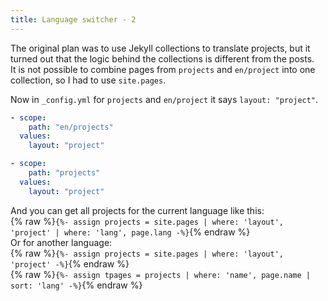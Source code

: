 ```yaml
---
title: Language switcher - 2
---
```

The original plan was to use Jekyll collections to translate projects, but it turned out that the logic behind the collections is different from the posts.  
It is not possible to combine pages from `projects` and `en/project` into one collection, so I had to use `site.pages`.

Now in `_config.yml` for `projects` and `en/project` it says `layout: "project"`.

```yml
- scope:
    path: "en/projects"
  values:
    layout: "project"

- scope:
    path: "projects"
  values:
    layout: "project"
```

And you can get all projects for the current language like this:  
{% raw %}`{%- assign projects = site.pages | where: 'layout', 'project' | where: 'lang', page.lang -%}`{% endraw %}  
Or for another language:  
{% raw %}`{%- assign projects = site.pages | where: 'layout', 'project' -%}`{% endraw %}  
{% raw %}`{%- assign tpages = projects | where: 'name', page.name | sort: 'lang' -%}`{% endraw %}
